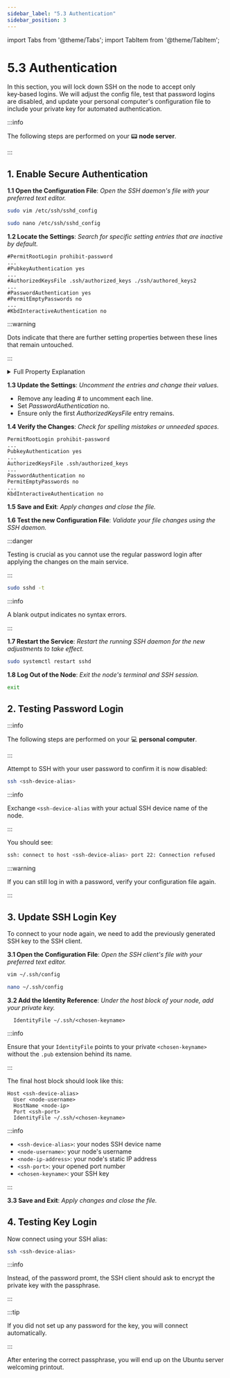 ```yaml
---
sidebar_label: "5.3 Authentication"
sidebar_position: 3
---
```


import Tabs from '@theme/Tabs';
import TabItem from '@theme/TabItem';

# 5.3 Authentication

In this section, you will lock down SSH on the node to accept only key‑based logins. We will adjust the config file, test that password logins are disabled, and update your personal computer's configuration file to include your private key for automated authentication.

:::info

The following steps are performed on your 📟 **node server**.

:::

## 1. Enable Secure Authentication

**1.1 Open the Configuration File**: _Open the SSH daemon's file with your preferred text editor._

<Tabs>
  <TabItem value="vim" label="Vim" default>

```sh
sudo vim /etc/ssh/sshd_config
```

  </TabItem>
  <TabItem value="nano" label="Nano">

```sh
sudo nano /etc/ssh/sshd_config
```

  </TabItem>
</Tabs>

**1.2 Locate the Settings**: _Search for specific setting entries that are inactive by default._

```text
#PermitRootLogin prohibit-password
...
#PubkeyAuthentication yes
...
#AuthorizedKeysFile .ssh/authorized_keys ./ssh/authored_keys2
...
#PasswordAuthentication yes
#PermitEmptyPasswords no
...
#KbdInteractiveAuthentication no
```

:::warning

Dots indicate that there are further setting properties between these lines that remain untouched.

:::

<details>
    <summary>Full Property Explanation</summary>

| **Directive**                | **Description**                                          | **Value**            |
| ---------------------------- | -------------------------------------------------------- | -------------------- |
| PermitRootLogin              | Allows root login by public‑key only, not by password.   | prohibit-password    |
| PubkeyAuthentication         | Enables authentication with authorized public keys.      | yes                  |
| AuthorizedKeysFile           | Specifies the single file to read for valid public keys. | .ssh/authorized_keys |
| PasswordAuthentication       | Disables login with a password entirely.                 | no                   |
| PermitEmptyPasswords         | Ensures accounts with blank passwords cannot log in.     | no                   |
| KbdInteractiveAuthentication | Disables challenge–response authentication methods.      | no                   |

</details>

**1.3 Update the Settings**: _Uncomment the entries and change their values._

- Remove any leading _#_ to uncomment each line.
- Set _PasswordAuthentication_ no.
- Ensure only the first _AuthorizedKeysFile_ entry remains.

**1.4 Verify the Changes**: _Check for spelling mistakes or unneeded spaces._

```text
PermitRootLogin prohibit-password
...
PubkeyAuthentication yes
...
AuthorizedKeysFile .ssh/authorized_keys
...
PasswordAuthentication no
PermitEmptyPasswords no
...
KbdInteractiveAuthentication no
```

**1.5 Save and Exit**: _Apply changes and close the file._

**1.6 Test the new Configuration File**: _Validate your file changes using the SSH daemon._

:::danger

Testing is crucial as you cannot use the regular password login after applying the changes on the main service.

:::

```sh
sudo sshd -t
```

:::info

A blank output indicates no syntax errors.

:::

**1.7 Restart the Service**: _Restart the running SSH daemon for the new adjustments to take effect._

```sh
sudo systemctl restart sshd
```

**1.8 Log Out of the Node**: _Exit the node's terminal and SSH session._

```sh
exit
```

## 2. Testing Password Login

:::info

The following steps are performed on your 💻 **personal computer**.

:::

Attempt to SSH with your user password to confirm it is now disabled:

```sh
ssh <ssh-device-alias>
```

:::info

Exchange `<ssh-device-alias` with your actual SSH device name of the node.

:::

You should see:

```sh
ssh: connect to host <ssh-device-alias> port 22: Connection refused
```

:::warning

If you can still log in with a password, verify your configuration file again.

:::

## 3. Update SSH Login Key

To connect to your node again, we need to add the previously generated SSH key to the SSH client.

**3.1 Open the Configuration File**: _Open the SSH client's file with your preferred text editor._

<Tabs>
  <TabItem value="vim" label="Vim" default>

```sh
vim ~/.ssh/config
```

  </TabItem>
  <TabItem value="nano" label="Nano">

```sh
nano ~/.ssh/config
```

  </TabItem>
</Tabs>

**3.2 Add the Identity Reference**: _Under the host block of your node, add your private key._

```text
  IdentityFile ~/.ssh/<chosen-keyname>
```

:::info

Ensure that your `IdentityFile` points to your private `<chosen-keyname>` without the `.pub` extension behind its name.

:::

The final host block should look like this:

```text
Host <ssh-device-alias>
  User <node-username>
  HostName <node-ip>
  Port <ssh-port>
  IdentityFile ~/.ssh/<chosen-keyname>
```

:::info

- `<ssh-device-alias>`: your nodes SSH device name
- `<node-username>`: your node's username
- `<node-ip-address>`: your node's static IP address
- `<ssh-port>`: your opened port number
- `<chosen-keyname>`: your SSH key

:::

**3.3 Save and Exit**: _Apply changes and close the file._

## 4. Testing Key Login

Now connect using your SSH alias:

```sh
ssh <ssh-device-alias>
```

:::info

Instead, of the password promt, the SSH client should ask to encrypt the private key with the passphrase.

:::

:::tip

If you did not set up any password for the key, you will connect automatically.

:::

After entering the correct passphrase, you will end up on the Ubuntu server welcoming printout.
